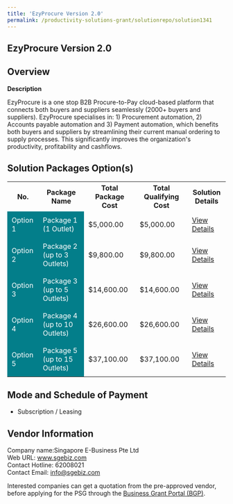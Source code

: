 ```yaml
---
title: 'EzyProcure Version 2.0'
permalink: /productivity-solutions-grant/solutionrepo/solution1341
---
```


## EzyProcure Version 2.0

## Overview

**Description**

EzyProcure is a one stop B2B Procure-to-Pay cloud-based platform that connects both buyers and suppliers seamlessly (2000+ buyers and suppliers). EzyProcure specialises in: 1) Procurement automation, 2) Accounts payable automation and 3) Payment automation, which benefits both buyers and suppliers by streamlining their current manual ordering to supply processes. This significantly improves the organization's productivity, profitability and cashflows.

## Solution Packages Option(s)

<table>
<tr>
<th><b>No.</b></th>
<th><b>Package Name</b></th>
<th><b>Total Package Cost</b></th>
<th><b>Total Qualifying Cost</b></th>
<th><b>Solution Details</b></th>
</tr>
<tr>
<td style='padding: 10px; background-color: #037E8A; color: #FFFFFF;'>Option 1</td>
<td style='padding: 10px; background-color: #037E8A; color: #FFFFFF;'>Package 1 (1 Outlet)</td>
<td style='padding: 10px;'>$5,000.00</td>
<td style='padding: 10px;'>$5,000.00</td>
<td style='padding: 10px;'><a href='/images/psg/Singapore_E_Business_Desensitised_Annex_3_Part_1.pdf' target='_blank'>View Details</a></td>
</tr>
<tr>
<td style='padding: 10px; background-color: #037E8A; color: #FFFFFF;'>Option 2</td>
<td style='padding: 10px; background-color: #037E8A; color: #FFFFFF;'>Package 2 (up to 3 Outlets)</td>
<td style='padding: 10px;'>$9,800.00</td>
<td style='padding: 10px;'>$9,800.00</td>
<td style='padding: 10px;'><a href='/images/psg/Singapore_E_Business_Desensitised_Annex_3_Part_2.pdf' target='_blank'>View Details</a></td>
</tr>
<tr>
<td style='padding: 10px; background-color: #037E8A; color: #FFFFFF;'>Option 3</td>
<td style='padding: 10px; background-color: #037E8A; color: #FFFFFF;'>Package 3 (up to 5 Outlets)</td>
<td style='padding: 10px;'>$14,600.00</td>
<td style='padding: 10px;'>$14,600.00</td>
<td style='padding: 10px;'><a href='/images/psg/Singapore_E_Business_Desensitised_Annex_3_Part_3.pdf' target='_blank'>View Details</a></td>
</tr>
<tr>
<td style='padding: 10px; background-color: #037E8A; color: #FFFFFF;'>Option 4</td>
<td style='padding: 10px; background-color: #037E8A; color: #FFFFFF;'>Package 4 (up to 10 Outlets)</td>
<td style='padding: 10px;'>$26,600.00</td>
<td style='padding: 10px;'>$26,600.00</td>
<td style='padding: 10px;'><a href='/images/psg/Singapore_E_Business_Desensitised_Annex_3_Part_4.pdf' target='_blank'>View Details</a></td>
</tr>
<tr>
<td style='padding: 10px; background-color: #037E8A; color: #FFFFFF;'>Option 5</td>
<td style='padding: 10px; background-color: #037E8A; color: #FFFFFF;'>Package 5 (up to 15 Outlets)</td>
<td style='padding: 10px;'>$37,100.00</td>
<td style='padding: 10px;'>$37,100.00</td>
<td style='padding: 10px;'><a href='/images/psg/Singapore_E_Business_Desensitised_Annex_3_Part_5.pdf' target='_blank'>View Details</a></td>
</tr>
</table>

## Mode and Schedule of Payment

 - Subscription / Leasing

## Vendor Information

 Company name:Singapore E-Business Pte Ltd<br>Web URL: www.sgebiz.com <br>Contact Hotline: 62008021 <br>Contact Email: info@sgebiz.com 

Interested companies can get a quotation from the pre-approved vendor, before applying for the PSG through the <a href='https://www.businessgrants.gov.sg/' target='_blank' rel='noopener'>Business Grant Portal (BGP)</a>.

<script src="/jquery/resize-tables.js"></script>
